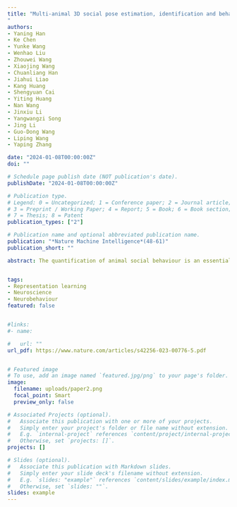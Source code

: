 ```yaml
---
title: "Multi-animal 3D social pose estimation, identification and behaviour embedding with a few-shot learning framework
"
authors:
- Yaning Han
- Ke Chen
- Yunke Wang
- Wenhao Liu
- Zhouwei Wang
- Xiaojing Wang
- Chuanliang Han
- Jiahui Liao
- Kang Huang
- Shengyuan Cai
- Yiting Huang
- Nan Wang
- Jinxiu Li
- Yangwangzi Song
- Jing Li
- Guo-Dong Wang
- Liping Wang
- Yaping Zhang

date: "2024-01-08T00:00:00Z"
doi: ""

# Schedule page publish date (NOT publication's date).
publishDate: "2024-01-08T00:00:00Z"

# Publication type.
# Legend: 0 = Uncategorized; 1 = Conference paper; 2 = Journal article;
# 3 = Preprint / Working Paper; 4 = Report; 5 = Book; 6 = Book section;
# 7 = Thesis; 8 = Patent
publication_types: ["2"]

# Publication name and optional abbreviated publication name.
publication: "*Nature Machine Intelligence*(48-61)"
publication_short: ""

abstract: The quantification of animal social behaviour is an essential step to reveal brain functions and psychiatric disorders during interaction phases. While deep learning-based approaches have enabled precise pose estimation, identification and behavioural classification of multi-animals, their application is challenged by the lack of well-annotated datasets. Here we show a computational framework, the Social Behavior Atlas (SBeA) used to overcome the problem caused by the limited datasets. SBeA uses a much smaller number of labelled frames for multi-animal three-dimensional pose estimation, achieves label-free identification recognition and successfully applies unsupervised dynamic learning to social behaviour classification. SBeA is validated to uncover previously overlooked social behaviour phenotypes of autism spectrum disorder knockout mice. Our results also demonstrate that the SBeA can achieve high performance across various species using existing customized datasets. These findings highlight the potential of SBeA for quantifying subtle social behaviours in the fields of neuroscience and ecology.


tags:
- Representation learning
- Neuroscience
- Neurobehaviour
featured: false


#links:
#- name: 

#   url: ""
url_pdf: https://www.nature.com/articles/s42256-023-00776-5.pdf


# Featured image
# To use, add an image named `featured.jpg/png` to your page's folder. 
image:
  filename: uploads/paper2.png
  focal_point: Smart
  preview_only: false

# Associated Projects (optional).
#   Associate this publication with one or more of your projects.
#   Simply enter your project's folder or file name without extension.
#   E.g. `internal-project` references `content/project/internal-project/index.md`.
#   Otherwise, set `projects: []`.
projects: []

# Slides (optional).
#   Associate this publication with Markdown slides.
#   Simply enter your slide deck's filename without extension.
#   E.g. `slides: "example"` references `content/slides/example/index.md`.
#   Otherwise, set `slides: ""`.
slides: example
---
```


